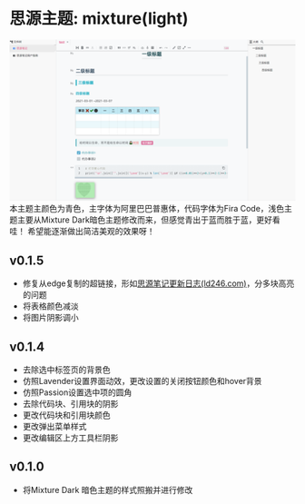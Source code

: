 # 思源主题: mixture(light)
![preview](preview.png)
本主题主颜色为青色，主字体为阿里巴巴普惠体，代码字体为Fira Code，浅色主题主要从Mixture Dark暗色主题修改而来，但感觉青出于蓝而胜于蓝，更好看哇！
希望能逐渐做出简洁美观的效果呀！

## v0.1.5
- 修复从edge复制的超链接，形如[思源笔记更新日志(ld246.com)](https://ld246.com/tag/siyuan-announcement)，分多块高亮的问题
- 将表格颜色减淡
- 将图片阴影调小
## v0.1.4
- 去除选中标签页的背景色
- 仿照Lavender设置界面动效，更改设置的关闭按钮颜色和hover背景
- 仿照Passion设置选中项的圆角
- 去除代码块、引用块的阴影
- 更改代码块和引用块颜色
- 更改弹出菜单样式
- 更改编辑区上方工具栏阴影
## v0.1.0
- 将Mixture Dark 暗色主题的样式照搬并进行修改